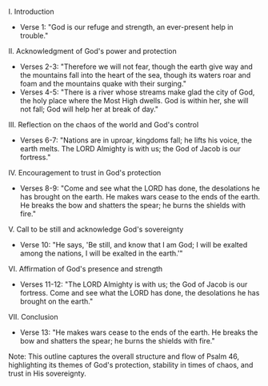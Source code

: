 I. Introduction
   - Verse 1: "God is our refuge and strength, an ever-present help in trouble."

II. Acknowledgment of God's power and protection
   - Verses 2-3: "Therefore we will not fear, though the earth give way and the mountains fall into the heart of the sea, though its waters roar and foam and the mountains quake with their surging."
   - Verses 4-5: "There is a river whose streams make glad the city of God, the holy place where the Most High dwells. God is within her, she will not fall; God will help her at break of day."

III. Reflection on the chaos of the world and God's control
   - Verses 6-7: "Nations are in uproar, kingdoms fall; he lifts his voice, the earth melts. The LORD Almighty is with us; the God of Jacob is our fortress."

IV. Encouragement to trust in God's protection
   - Verses 8-9: "Come and see what the LORD has done, the desolations he has brought on the earth. He makes wars cease to the ends of the earth. He breaks the bow and shatters the spear; he burns the shields with fire."

V. Call to be still and acknowledge God's sovereignty
   - Verse 10: "He says, 'Be still, and know that I am God; I will be exalted among the nations, I will be exalted in the earth.'"

VI. Affirmation of God's presence and strength
   - Verses 11-12: "The LORD Almighty is with us; the God of Jacob is our fortress. Come and see what the LORD has done, the desolations he has brought on the earth."

VII. Conclusion
   - Verse 13: "He makes wars cease to the ends of the earth. He breaks the bow and shatters the spear; he burns the shields with fire."

Note: This outline captures the overall structure and flow of Psalm 46, highlighting its themes of God's protection, stability in times of chaos, and trust in His sovereignty.
